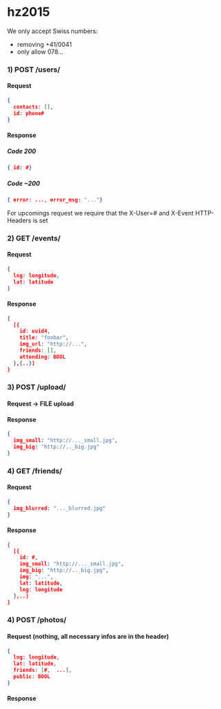# hz2015

We only accept Swiss numbers:
- removing +41/0041
- only allow 078...



### 1) POST /users/
#### Request
```json
{
  contacts: [],
  id: phone#
}
```

#### Response
##### Code 200
```json
{ id: #}
```

##### Code ~200
```json
{ error: ..., error_msg: "..."}
```

For upcomings request we require that the X-User=# and X-Event HTTP-Headers is set

### 2) GET /events/

#### Request
```json
{ 
  lng: longitude,
  lat: latitude
}
```

#### Response
```json
{
  [{ 
    id: uuid4,
    title: "foobar",
    img_url: "http://...",
    friends: [],
    attending: BOOL
  },{..}]
}
```

### 3) POST /upload/
#### Request -> FILE upload

#### Response
```json
{
  img_small: "http://..._small.jpg",
  img_big: "http://.._big.jpg"
}
```

### 4) GET /friends/
#### Request
```json
{
  img_blurred: "..._blurred.jpg"
}
```

#### Response
```json
{
  [{
    id: #,
    img_small: "http://..._small.jpg",
    img_big: "http://.._big.jpg",
    img: "...",
    lat: latitude,
    lng: longitude
  },..]
}
```

### 4) POST /photos/
#### Request (nothing, all necessary infos are in the header)
```json
{
  lng: longitude,
  lat: latitude,
  friends: [#,  ...],
  public: BOOL
}
```

#### Response






